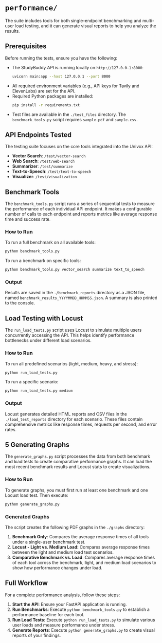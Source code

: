 # `performance/`

The suite includes tools for both single-endpoint benchmarking and multi-user load testing, and it can generate visual reports to help you analyze the results.

## Prerequisites

Before running the tests, ensure you have the following:

  * The StudyBuddy API is running locally on `http://127.0.0.1:8000`:
    ```bash
    uvicorn main:app --host 127.0.0.1 --port 8000
    ```
  * All required environment variables (e.g., API keys for Tavily and ElevenLabs) are set for the API.
  * Required Python packages are installed:
    ```bash
    pip install -r requirements.txt
    ```
  * Test files are available in the `./test_files` directory. The `benchmark_tools.py` script requires `sample.pdf` and `sample.csv`.


## API Endpoints Tested

The testing suite focuses on the core tools integrated into the Univox API:

  * **Vector Search**: `/test/vector-search`
  * **Web Search**: `/test/web-search`
  * **Summarizer**: `/test/summarize`
  * **Text-to-Speech**: `/test/text-to-speech`
  * **Visualizer**: `/test/visualization`


## Benchmark Tools

The `benchmark_tools.py` script runs a series of sequential tests to measure the performance of each individual API endpoint. It makes a configurable number of calls to each endpoint and reports metrics like average response time and success rate.

### How to Run

To run a full benchmark on all available tools:

```bash
python benchmark_tools.py
```

To run a benchmark on specific tools:

```bash
python benchmark_tools.py vector_search summarize text_to_speech
```

### Output

Results are saved in the `./benchmark_reports` directory as a JSON file, named `benchmark_results_YYYYMMDD_HHMMSS.json`. A summary is also printed to the console.


## Load Testing with Locust

The `run_load_tests.py` script uses Locust to simulate multiple users concurrently accessing the API. This helps identify performance bottlenecks under different load scenarios.

### How to Run

To run all predefined scenarios (light, medium, heavy, and stress):

```bash
python run_load_tests.py
```

To run a specific scenario:

```bash
python run_load_tests.py medium
```

### Output

Locust generates detailed HTML reports and CSV files in the `./load_test_reports` directory for each scenario. These files contain comprehensive metrics like response times, requests per second, and error rates.


## 5 Generating Graphs

The `generate_graphs.py` script processes the data from both benchmark and load tests to create comparative performance graphs. It can load the most recent benchmark results and Locust stats to create visualizations.

### How to Run

To generate graphs, you must first run at least one benchmark and one Locust load test. Then execute:

```bash
python generate_graphs.py
```

### Generated Graphs

The script creates the following PDF graphs in the `./graphs` directory:

1.  **Benchmark Only**: Compares the average response times of all tools under a single-user benchmark test.
2.  **Locust - Light vs. Medium Load**: Compares average response times between the light and medium load test scenarios.
3.  **Comparative Benchmark vs. Load**: Compares average response times of each tool across the benchmark, light, and medium load scenarios to show how performance changes under load.


## Full Workflow

For a complete performance analysis, follow these steps:

1.  **Start the API**: Ensure your FastAPI application is running.
2.  **Run Benchmarks**: Execute `python benchmark_tools.py` to establish a performance baseline for each tool.
3.  **Run Load Tests**: Execute `python run_load_tests.py` to simulate various user loads and measure performance under stress.
4.  **Generate Reports**: Execute `python generate_graphs.py` to create visual reports of your findings.